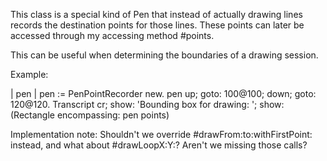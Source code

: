 This class is a special kind of Pen that instead of actually drawing lines records the destination points for those lines. These points can later be accessed through my accessing method #points.

This can be useful when determining the boundaries of a drawing session.

Example:

| pen |
pen := PenPointRecorder new.
pen up; goto: 100@100; down; goto: 120@120.
Transcript cr;
	show: 'Bounding box for drawing: ';
	show: (Rectangle encompassing: pen points)

Implementation note: Shouldn't we override #drawFrom:to:withFirstPoint: instead, and what about #drawLoopX:Y:? Aren't we missing those calls?